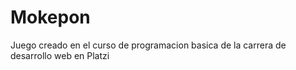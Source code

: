 # Mokepon
Juego creado en el curso de programacion basica de la carrera de desarrollo web en Platzi
